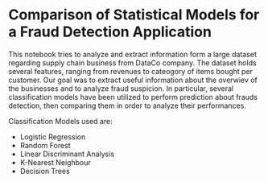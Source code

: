 # Comparison of Statistical Models for a Fraud Detection Application #

This notebook tries to analyze and extract information form a large dataset regarding supply chain business from DataCo company. The dataset holds several features, ranging from revenues to cateogory of items bought per customer.
Our goal was to extract useful information about the overwiev of the businesses and to analyze fraud suspicion.
In particular, several classification models have been utilized to perform prediction about frauds detection, then comparing them in order to analyze their performances.

Classification Models used are:
* Logistic Regression
* Random Forest
* Linear Discriminant Analysis
* K-Nearest Neighbour
* Decision Trees
